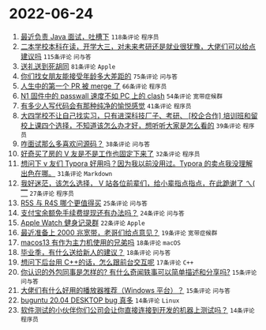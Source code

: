 # 2022-06-24

1. [最近负责 Java 面试，吐槽下](https://www.v2ex.com/t/861954) `118条评论` `程序员`
1. [二本学校本科在读，开学大三，对未来考研还是就业很犹豫，大佬们可以给点建议吗](https://www.v2ex.com/t/861826) `115条评论` `问与答`
1. [送礼送到死胡同](https://www.v2ex.com/t/861830) `81条评论` `Apple`
1. [你们找女朋友能接受年龄多大差距的](https://www.v2ex.com/t/861916) `75条评论` `问与答`
1. [人生中的第一个 PR 被 merge 了](https://www.v2ex.com/t/861906) `66条评论` `程序员`
1. [N1 固件中的 passwall 速度不如 PC 上的 clash](https://www.v2ex.com/t/861824) `54条评论` `宽带症候群`
1. [有多少人写代码会有那种纯净的愉悦感觉](https://www.v2ex.com/t/861945) `41条评论` `程序员`
1. [大四学校不让自己找实习，只有进深科技厂子、考研、 [校企合作] 培训班和留校上课四个选择，不知道该怎么办才好，想听听大家是怎么看的](https://www.v2ex.com/t/861953) `39条评论` `程序员`
1. [咋面试那么多喜欢问源码？](https://www.v2ex.com/t/861918) `38条评论` `问与答`
1. [好奇买了房的 V 友是不是工作也固定下来了](https://www.v2ex.com/t/861931) `32条评论` `程序员`
1. [想问下 v 友们 Typora 好用吗？因为我以前没用过。Typora 的卖点我没理解出色在哪。](https://www.v2ex.com/t/861901) `31条评论` `Markdown`
1. [我好迷茫，该怎么选择， V 站各位前辈们，给小辈指点指点，在此跪谢了 ㄟ( ▔](https://www.v2ex.com/t/861929) `27条评论` `程序员`
1. [R5S 与 R4S 哪个更值得买](https://www.v2ex.com/t/861873) `25条评论` `问与答`
1. [支付宝余额免手续费提现还有办法吗？](https://www.v2ex.com/t/861846) `24条评论` `问与答`
1. [Apple Watch 健身记录群](https://www.v2ex.com/t/861927) `22条评论` `Apple`
1. [最近准备上 2000 兆宽带，老哥们给点意见？](https://www.v2ex.com/t/861829) `19条评论` `宽带症候群`
1. [macos13 有作为主力机使用的兄弟吗](https://www.v2ex.com/t/861972) `18条评论` `macOS`
1. [毕业季，有什么送给新人的建议？](https://www.v2ex.com/t/861828) `18条评论` `问与答`
1. [想问下后台用 C++的话，怎么跟前台交互呢](https://www.v2ex.com/t/861863) `17条评论` `C++`
1. [你认识的外包同事是怎样的? 有什么奇闻轶事可以简单描述和分享吗?](https://www.v2ex.com/t/861897) `15条评论` `问与答`
1. [大佬们有什么好用的播放器推荐（Windows 平台）？](https://www.v2ex.com/t/861889) `15条评论` `问与答`
1. [buguntu 20.04 DESKTOP bug 真多](https://www.v2ex.com/t/861973) `14条评论` `Linux`
1. [软件测试的小伙伴你们公司会让你直接连接到开发的机器上测试吗？](https://www.v2ex.com/t/861970) `14条评论` `程序员`
